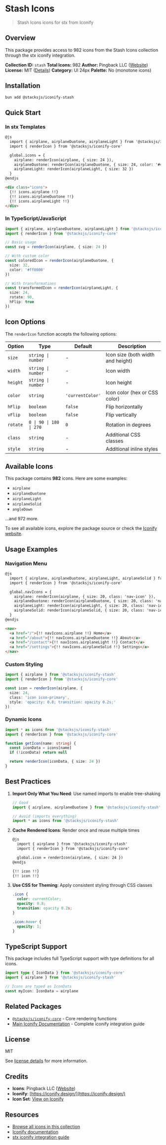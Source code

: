# Stash Icons

> Stash Icons icons for stx from Iconify

## Overview

This package provides access to 982 icons from the Stash Icons collection through the stx iconify integration.

**Collection ID:** `stash`
**Total Icons:** 982
**Author:** Pingback LLC ([Website](https://github.com/stash-ui/icons))
**License:** MIT ([Details](https://github.com/stash-ui/icons/blob/master/LICENSE))
**Category:** UI 24px
**Palette:** No (monotone icons)

## Installation

```bash
bun add @stacksjs/iconify-stash
```

## Quick Start

### In stx Templates

```html
@js
  import { airplane, airplaneDuotone, airplaneLight } from '@stacksjs/iconify-stash'
  import { renderIcon } from '@stacksjs/iconify-core'

  global.icons = {
    airplane: renderIcon(airplane, { size: 24 }),
    airplaneDuotone: renderIcon(airplaneDuotone, { size: 24, color: '#4a90e2' }),
    airplaneLight: renderIcon(airplaneLight, { size: 32 })
  }
@endjs

<div class="icons">
  {!! icons.airplane !!}
  {!! icons.airplaneDuotone !!}
  {!! icons.airplaneLight !!}
</div>
```

### In TypeScript/JavaScript

```typescript
import { airplane, airplaneDuotone, airplaneLight } from '@stacksjs/iconify-stash'
import { renderIcon } from '@stacksjs/iconify-core'

// Basic usage
const svg = renderIcon(airplane, { size: 24 })

// With custom color
const coloredIcon = renderIcon(airplaneDuotone, {
  size: 32,
  color: '#ff0000'
})

// With transformations
const transformedIcon = renderIcon(airplaneLight, {
  size: 24,
  rotate: 90,
  hFlip: true
})
```

## Icon Options

The `renderIcon` function accepts the following options:

| Option | Type | Default | Description |
|--------|------|---------|-------------|
| `size` | `string \| number` | - | Icon size (both width and height) |
| `width` | `string \| number` | - | Icon width |
| `height` | `string \| number` | - | Icon height |
| `color` | `string` | `'currentColor'` | Icon color (hex or CSS color) |
| `hFlip` | `boolean` | `false` | Flip horizontally |
| `vFlip` | `boolean` | `false` | Flip vertically |
| `rotate` | `0 \| 90 \| 180 \| 270` | `0` | Rotation in degrees |
| `class` | `string` | - | Additional CSS classes |
| `style` | `string` | - | Additional inline styles |

## Available Icons

This package contains **982** icons. Here are some examples:

- `airplane`
- `airplaneDuotone`
- `airplaneLight`
- `airplaneSolid`
- `angleDown`

...and 972 more.

To see all available icons, explore the package source or check the [Iconify website](https://icon-sets.iconify.design/stash/).

## Usage Examples

### Navigation Menu

```html
@js
  import { airplane, airplaneDuotone, airplaneLight, airplaneSolid } from '@stacksjs/iconify-stash'
  import { renderIcon } from '@stacksjs/iconify-core'

  global.navIcons = {
    airplane: renderIcon(airplane, { size: 20, class: 'nav-icon' }),
    airplaneDuotone: renderIcon(airplaneDuotone, { size: 20, class: 'nav-icon' }),
    airplaneLight: renderIcon(airplaneLight, { size: 20, class: 'nav-icon' }),
    airplaneSolid: renderIcon(airplaneSolid, { size: 20, class: 'nav-icon' })
  }
@endjs

<nav>
  <a href="/">{!! navIcons.airplane !!} Home</a>
  <a href="/about">{!! navIcons.airplaneDuotone !!} About</a>
  <a href="/contact">{!! navIcons.airplaneLight !!} Contact</a>
  <a href="/settings">{!! navIcons.airplaneSolid !!} Settings</a>
</nav>
```

### Custom Styling

```typescript
import { airplane } from '@stacksjs/iconify-stash'
import { renderIcon } from '@stacksjs/iconify-core'

const icon = renderIcon(airplane, {
  size: 24,
  class: 'icon icon-primary',
  style: 'opacity: 0.8; transition: opacity 0.2s;'
})
```

### Dynamic Icons

```typescript
import * as icons from '@stacksjs/iconify-stash'
import { renderIcon } from '@stacksjs/iconify-core'

function getIcon(name: string) {
  const iconData = icons[name]
  if (!iconData) return null

  return renderIcon(iconData, { size: 24 })
}
```

## Best Practices

1. **Import Only What You Need**: Use named imports to enable tree-shaking
   ```typescript
   // Good
   import { airplane, airplaneDuotone } from '@stacksjs/iconify-stash'

   // Avoid (imports everything)
   import * as icons from '@stacksjs/iconify-stash'
   ```

2. **Cache Rendered Icons**: Render once and reuse multiple times
   ```html
   @js
     import { airplane } from '@stacksjs/iconify-stash'
     import { renderIcon } from '@stacksjs/iconify-core'

     global.icon = renderIcon(airplane, { size: 24 })
   @endjs

   {!! icon !!}
   {!! icon !!}
   ```

3. **Use CSS for Theming**: Apply consistent styling through CSS classes
   ```css
   .icon {
     color: currentColor;
     opacity: 0.8;
     transition: opacity 0.2s;
   }

   .icon:hover {
     opacity: 1;
   }
   ```

## TypeScript Support

This package includes full TypeScript support with type definitions for all icons.

```typescript
import type { IconData } from '@stacksjs/iconify-core'
import { airplane } from '@stacksjs/iconify-stash'

// Icons are typed as IconData
const myIcon: IconData = airplane
```

## Related Packages

- [`@stacksjs/iconify-core`](../iconify-core) - Core rendering functions
- [Main Iconify Documentation](../../docs/iconify.md) - Complete iconify integration guide

## License

MIT

See [license details](https://github.com/stash-ui/icons/blob/master/LICENSE) for more information.

## Credits

- **Icons**: Pingback LLC ([Website](https://github.com/stash-ui/icons))
- **Iconify**: [https://iconify.design/](https://iconify.design/)
- **Icon Set**: [View on Iconify](https://icon-sets.iconify.design/stash/)

## Resources

- [Browse all icons in this collection](https://icon-sets.iconify.design/stash/)
- [Iconify documentation](https://iconify.design/docs/)
- [stx iconify integration guide](../../docs/iconify.md)
